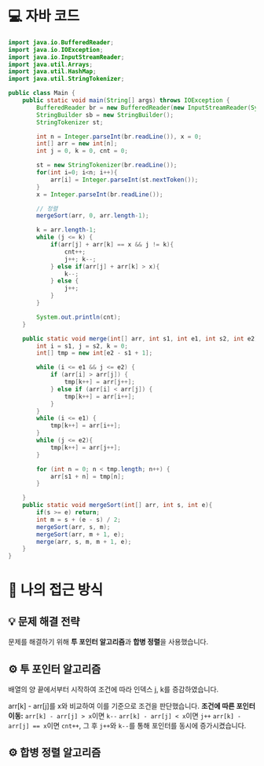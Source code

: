 <!-- 꾸미는데 있어 ChatGPT를 사용하였습니다. -->
# 💻 자바 코드
```java
import java.io.BufferedReader;
import java.io.IOException;
import java.io.InputStreamReader;
import java.util.Arrays;
import java.util.HashMap;
import java.util.StringTokenizer;

public class Main {
    public static void main(String[] args) throws IOException {
        BufferedReader br = new BufferedReader(new InputStreamReader(System.in));
        StringBuilder sb = new StringBuilder();
        StringTokenizer st;

        int n = Integer.parseInt(br.readLine()), x = 0;
        int[] arr = new int[n];
        int j = 0, k = 0, cnt = 0;

        st = new StringTokenizer(br.readLine());
        for(int i=0; i<n; i++){
            arr[i] = Integer.parseInt(st.nextToken());
        }
        x = Integer.parseInt(br.readLine());

        // 정렬
        mergeSort(arr, 0, arr.length-1);

        k = arr.length-1;
        while (j <= k) {
            if(arr[j] + arr[k] == x && j != k){
                cnt++;
                j++; k--;
            } else if(arr[j] + arr[k] > x){
                k--;
            } else {
                j++;
            }
        }

        System.out.println(cnt);
    }

    public static void merge(int[] arr, int s1, int e1, int s2, int e2) {
        int i = s1, j = s2, k = 0;
        int[] tmp = new int[e2 - s1 + 1];

        while (i <= e1 && j <= e2) {
            if (arr[i] > arr[j]) {
                tmp[k++] = arr[j++];
            } else if (arr[i] < arr[j]) {
                tmp[k++] = arr[i++];
            }
        }
        while (i <= e1) {
            tmp[k++] = arr[i++];
        }
        while (j <= e2){
            tmp[k++] = arr[j++];
        }

        for (int n = 0; n < tmp.length; n++) {
            arr[s1 + n] = tmp[n];
        }

    }
    public static void mergeSort(int[] arr, int s, int e){
        if(s >= e) return;
        int m = s + (e - s) / 2;
        mergeSort(arr, s, m);
        mergeSort(arr, m + 1, e);
        merge(arr, s, m, m + 1, e);
    }
}
```

# 💭 나의 접근 방식

## 💡 문제 해결 전략
문제를 해결하기 위해 **투 포인터 알고리즘**과 **합병 정렬**을 사용했습니다. 

## ⚙️ 투 포인터 알고리즘
배열의 양 끝에서부터 시작하여 조건에 따라 인덱스 j, k를 증감하였습니다.

arr[k] - arr[j]를 x와 비교하여 이를 기준으로 조건을 판단했습니다.
**조건에 따른 포인터 이동:**
`arr[k] - arr[j] > x`이면 `k--`
`arr[k] - arr[j] < x`이면 `j++`
`arr[k] - arr[j] == x`이면 `cnt++`, 그 후 `j++`와 `k--`를 통해 포인터를 동시에 증가시켰습니다.


## ⚙️ 합병 정렬 알고리즘

